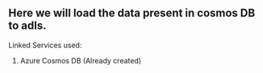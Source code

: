 ## Here we will load the data present in cosmos DB to adls.


Linked Services used:
  1. Azure Cosmos DB (Already created)


  
